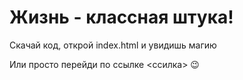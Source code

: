 # Жизнь - классная штука!

Скачай код, открой index.html и увидишь магию

Или просто перейди по ссылке <ссилка> 😉
